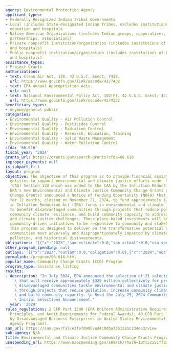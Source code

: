 ```yaml
---
agency: Environmental Protection Agency
applicant_types:
- Federally Recognized Indian Tribal Governments
- Local (includes State-designated Indian Tribes, excludes institutions of higher
  education and hospitals
- Native American Organizations (includes Indian groups, cooperatives, corporations,
  partnerships, associations)
- Private nonprofit institution/organization (includes institutions of higher education
  and hospitals)
- Public nonprofit institution/organization (includes institutions of higher education
  and hospitals)
assistance_types:
- Project Grants
authorizations:
- text: Clean Air Act, 138. 42 U.S.C. &sect; 7438.
  url: https://www.govinfo.gov/link/uscode/42/7438
- text: EPA Annual Appropriation Acts.
  url: null
- text: National Environmental Policy Act, 102(F). 42 U.S.C. &sect; 4332(2)(F).
  url: https://www.govinfo.gov/link/uscode/42/4332
beneficiary_types:
- Anyone/general public
categories:
- Environmental Quality - Air Pollution Control
- Environmental Quality - Pesticides Control
- Environmental Quality - Radiation Control
- Environmental Quality - Research, Education, Training
- Environmental Quality - Solid Waste Management
- Environmental Quality - Water Pollution Control
cfda: '66.616'
fiscal_year: '2024'
grants_url: https://grants.gov/search-grants?cfda=66.616
improper_payments: null
is_subpart_f: 1
layout: program
objective: The objective of this program is to provide financial assistance to eligible
  entities to support environmental and climate justice efforts under Clean Air Act
  (CAA) Section 138 which was added to the CAA by the Inflation Reduction Act in 2022.
  EPA’s new Environmental and Climate Justice Community Change Grants program (Community
  Change Grants) announced a Notice of Funding Opportunity (NOFO) that remained open
  for 12 months, closing on November 21, 2024, to fund approximately $2 billion dollars
  in Inflation Reduction Act (IRA) funds in environmental and climate justice activities
  to benefit disadvantaged communities through projects that reduce pollution, increase
  community climate resilience, and build community capacity to address environmental
  and climate justice challenges. These place-based investments will be focused on
  community-driven initiatives to be responsive to community and stakeholder input.
  This program is designed to deliver on the transformative potential of the IRA for
  communities most adversely and disproportionately impacted by climate change, legacy
  pollution, and historical disinvestments.
obligations: '[{"x":"2023","sam_estimate":0.0,"sam_actual":0.0,"usa_spending_actual":0.0},{"x":"2024","sam_estimate":0.0,"sam_actual":4900000.0,"usa_spending_actual":4900000.0},{"x":"2025","sam_estimate":0.0,"sam_actual":2000000000.0,"usa_spending_actual":1503836447.0}]'
other_program_spending: null
outlays: '[{"x":"2023","outlay":0.0,"obligation":0.0},{"x":"2024","outlay":1313252.0,"obligation":4900000.0},{"x":"2025","outlay":39094050.57,"obligation":1503836447.0}]'
permalink: /program/66.616.html
popular_name: Community Change Grants (CCG) Program
program_type: assistance_listing
results:
- description: "In July 2024, EPA announced the selection of 21 selected CCG applicants\
    \ that will receive approximately $325 million collectively for projects to help\
    \ disadvantaged communities tackle environmental and climate justice challenges\
    \ through projects that reduce pollution, increase community climate resilience,\
    \ and build community capacity. \n Read the July 25, 2024 Community Change Grants\
    \ Initial Selections Announcement."
  year: '2024'
rules_regulations: 2 CFR Part 1500 (EPA Uniform Administrative Requirements, Cost
  Principles, and Audit Requirements for Federal Awards); 40 CFR Part 33 (Participation
  by Disadvantaged Business Enterprises in United States Environmental Protection
  Agency Programs).
sam_url: https://sam.gov/fal/e3fef090b7ed4c0dba75b1281c234ea3/view
sub-agency: N/A
title: Environmental and Climate Justice Community Change Grants Program
usaspending_url: https://www.usaspending.gov/search/?hash=1bfc5c581ffb2941860d425397d114b0
---
```

